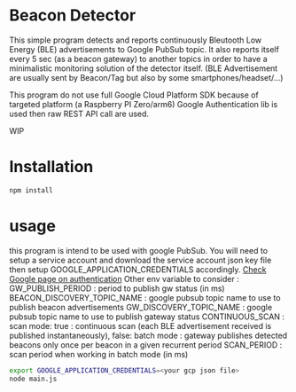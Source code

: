 # Beacon Detector
This simple program detects and reports continuously Bleutooth Low Energy (BLE) advertisements to Google PubSub topic.
It also reports itself every 5 sec (as a beacon gateway) to another topics in order to have a minimalistic monitoring solution of the detector itself.
(BLE Advertisement are usually sent by Beacon/Tag but also by some smartphones/headset/...)

This program do not use full Google Cloud Platform SDK because of targeted platform (a Raspberry PI Zero/arm6)
Google Authentication lib is used then raw REST API call are used.

WIP

# Installation
```sh
npm install
```

# usage
this program is intend to be used with google PubSub. You will need to setup a service account and download the service account json key file then setup GOOGLE_APPLICATION_CREDENTIALS accordingly. [Check Google page on authentication](https://cloud.google.com/docs/authentication/)
Other env variable to consider :
GW_PUBLISH_PERIOD : period to publish gw status (in ms)
BEACON_DISCOVERY_TOPIC_NAME : google pubsub topic name to use to publish beacon advertisements
GW_DISCOVERY_TOPIC_NAME : google pubsub topic name to use to publish gateway status
CONTINUOUS_SCAN : scan mode:
    true : continuous scan (each BLE advertisement received is published instantaneously),
    false: batch mode : gateway publishes detected beacons only once per beacon in a given recurrent period
SCAN_PERIOD : scan period when working in batch mode (in ms)


```sh
export GOOGLE_APPLICATION_CREDENTIALS=<your gcp json file>
node main.js
```
